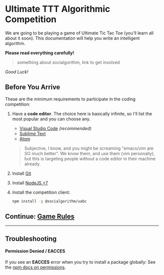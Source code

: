 # Ultimate TTT Algorithmic Competition

We are going to be playing a game of Ultimate Tic Tac Toe (you'll learn all about it soon). This documentation will help you write an intelligent algorithm.

**Please read everything carefully!**

> something about socialgorithm, link to get involved

*Good Luck!*

## Before You Arrive

These are the minimum requirements to participate in the coding competition:

1. Have a **code editor**. The choice here is basically infinite, so I'll list the most popular and you can choose any.
    * [Visual Studio Code](https://code.visualstudio.com/) _(recommended)_
    * [Sublime Text](https://www.sublimetext.com/3)
    * [Atom](https://atom.io/)
    
    > Subjective, I know, and you might be screaming "emacs/vim are SO much better". We know them, and use them (vim personally), but this is targeting people _without_ a code editor in their machine already.

1. Install [Git](https://git-scm.com/downloads)
1. Install [NodeJS >7](https://nodejs.org/en/download/current/)
1. Install the competition client:
    ```bash
    npm install -g @socialgorithm/uabc
    ```

## Continue: [Game Rules](sections/uttt/ultimate_tic_tac_toe.md)

-----

## Troubleshooting

#### Permission Denied / EACCES

If you see an **EACCES** error when you try to install a package globally: See the [npm docs on permissions](https://docs.npmjs.com/getting-started/fixing-npm-permissions).

